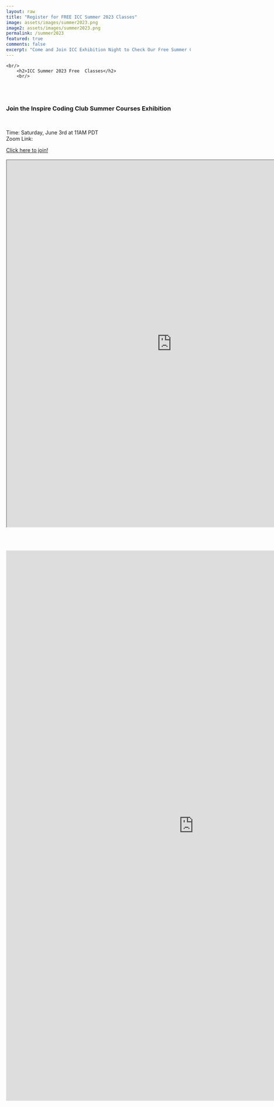 ```yaml
---
layout: raw
title: "Register for FREE ICC Summer 2023 Classes"
image: assets/images/summer2023.png
image2: assets/images/summer2023.png
permalink: /summer2023
featured: true
comments: false
excerpt: "Come and Join ICC Exhibition Night to Check Our Free Summer Courses!"
---
```


<link rel="stylesheet" href="/assets/css/gallery.css">

<div class="container">

    <br/>
        <h2>ICC Summer 2023 Free  Classes</h2>
        <br/>

<br/><br/>
<h3>Join the Inspire Coding Club Summer Courses Exhibition </h3> <br/>
<p>Time: Saturday, June 3rd at 11AM PDT <br/>
Zoom Link: <p><a href="https://hackclub.zoom.us/j/81670930772?pwd=dXJ3eTZzQ093R2RSWDRtVmlkWTZNQT09">Click here to join!</a><br/>
<br/>
<iframe src="https://docs.google.com/document/d/e/2PACX-1vQzqZsX0dQDgS5E7hHLp9PpGdIWFkLQ0ITaEkjvjUClawUM9vcumfCr-0MW1zHUOYIbIGsAVbCZ63z5/pub?embedded=true" width="900" height="1000"></iframe>

<br/><br/>
<iframe src="https://docs.google.com/forms/d/e/1FAIpQLSdM9WVQMaDpnaAMIqOn3hUEf3RgvxRtWukEWYcib91tahYOGQ/viewform" width="1024" height="1500" frameborder="0" marginheight="0" marginwidth="0">Loading…</iframe>

</div>

<div>

<br/><br/>

</div>
